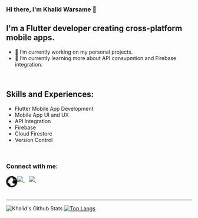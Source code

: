 ### Hi there, I'm Khalid Warsame 👋

## I'm a Flutter developer creating cross-platform mobile apps.
- 🔭 I’m currently working on my personal projects.
- 🌱 I’m currently learning more about API consupmtion and Firebase integration.

<br />

## Skills and Experiences:
* Flutter Mobile App Development
* Mobile App UI and UX
* API Integration
* Firebase
* Cloud Firestore
* Version Control

<br />

### Connect with me:

<p align="left">

[<img align="left" alt="khalidwar.com" width="30px" src="https://raw.githubusercontent.com/iconic/open-iconic/master/svg/globe.svg" />][website]
  
  <a href="https://www.linkedin.com/in/khalidwar/">
    <img src="https://img.shields.io/badge/linkedin-%230077B5.svg?&style=for-the-badge&logo=linkedin&logoColor=white" />
  </a>&nbsp;&nbsp;
  <a href="https://twitter.com/RealKhalidWar">
    <img src="https://img.shields.io/badge/twitter-%231DA1F2.svg?&style=for-the-badge&logo=twitter&logoColor=white" />
  </a>&nbsp;&nbsp;
  
</p>
 
<br />

---
<img alt="Khalid's Github Stats" src="https://github-readme-stats.vercel.app/api?username=KhalidWar&show_icons=true&count_private=true" />  [![Top Langs](https://github-readme-stats.vercel.app/api/top-langs/?username=KhalidWar&layout=compact)](https://github.com/anuraghazra/github-readme-stats)


[website]: https://khalidwar.com 
[twitter]: https://twitter.com/RealKhalidWar 
[linkedin]: https://linkedin.com/in/KhalidWar
